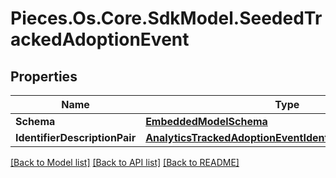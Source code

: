 # Pieces.Os.Core.SdkModel.SeededTrackedAdoptionEvent

## Properties

Name | Type | Description | Notes
------------ | ------------- | ------------- | -------------
**Schema** | [**EmbeddedModelSchema**](EmbeddedModelSchema.md) |  | [optional] 
**IdentifierDescriptionPair** | [**AnalyticsTrackedAdoptionEventIdentifierDescriptionPairs**](AnalyticsTrackedAdoptionEventIdentifierDescriptionPairs.md) |  | [optional] 

[[Back to Model list]](../README.md#documentation-for-models) [[Back to API list]](../README.md#documentation-for-api-endpoints) [[Back to README]](../README.md)

